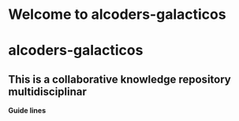 # Welcome to alcoders-galacticos #
# alcoders-galacticos
## This is a collaborative knowledge repository multidisciplinar ##

**Guide lines**
